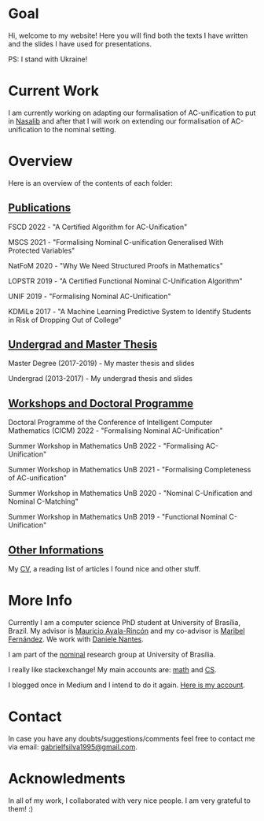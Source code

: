 # Goal
Hi, welcome to my website! Here you will find both the texts I have written and the slides I have used for presentations.  

PS: I stand with Ukraine!

# Current Work
I am currently working on adapting our formalisation of AC-unification to put in [Nasalib](https://github.com/nasa/pvslib/) and
after that I will work on extending our formalisation of AC-unification to the nominal setting.  

# Overview
Here is an overview of the contents of each folder: 

## [Publications](https://github.com/gabriel951/my_work/tree/master/publications)

FSCD 2022 - "A Certified Algorithm for AC-Unification"  

MSCS 2021 - "Formalising Nominal C-unification Generalised With Protected Variables"

NatFoM 2020 - "Why We Need Structured Proofs in Mathematics"

LOPSTR 2019 - "A Certified Functional Nominal C-Unification Algorithm"

UNIF 2019 - "Formalising Nominal AC-Unification"

KDMiLe 2017 - "A Machine Learning Predictive System to Identify Students in Risk of
          Dropping Out of College" <br>

## [Undergrad and Master Thesis](https://github.com/gabriel951/my_work/tree/master/undergrad%2Bmaster)
Master Degree (2017-2019) - My master thesis and slides

Undergrad (2013-2017) - My undergrad thesis and slides <br>

## [Workshops and Doctoral Programme](https://github.com/gabriel951/my_work/tree/master/workshop_and_doctoral_programme)
Doctoral Programme of the Conference of Intelligent Computer Mathematics (CICM) 2022 - "Formalising Nominal AC-Unification"

Summer Workshop in Mathematics UnB 2022 - "Formalising AC-Unification"  

Summer Workshop in Mathematics UnB 2021 - "Formalising Completeness of AC-unification"

Summer Workshop in Mathematics UnB 2020 - "Nominal C-Unification and Nominal C-Matching"

Summer Workshop in Mathematics UnB 2019 - "Functional Nominal C-Unification"

## [Other Informations](https://github.com/gabriel951/my_work/tree/master/others)
My [CV](https://github.com/gabriel951/my_work/blob/master/others/cv.pdf), a reading list of articles I found nice and other stuff.  

# More Info
Currently I am a computer science PhD student at University of Brasília, Brazil. My
advisor is [Mauricio Ayala-Rincón](https://www.mat.unb.br/ayala/) and my co-advisor 
is [Maribel Fernández](https://www.kcl.ac.uk/people/maribel-fernandez). We
work with [Daniele Nantes](https://www.mat.unb.br/~dnantes/). 

I am part of the [nominal](http://nominal.cic.unb.br/) research group at University of Brasília. 

I really like stackexchange! My main accounts are: [math](https://math.stackexchange.com/users/719242/gabriel-f-silva) and [CS](https://cs.stackexchange.com/users/118752/gabriel-f-silva).  

I blogged once in Medium and I intend to do it again. [Here is my account](https://medium.com/@gabrielferreirasilva). 

# Contact
In case you have any doubts/suggestions/comments feel free to contact me via email:
gabrielfsilva1995@gmail.com.

# Acknowledments
In all of my work, I collaborated with very nice people. I am very grateful to them! :)
